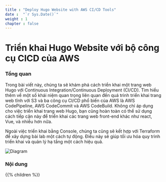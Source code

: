 ```yaml
---
title : "Deploy Hugo Website with AWS CI/CD Tools"
date :  "`r Sys.Date()`" 
weight : 1 
chapter : false
---
```

# Triển khai Hugo Website với bộ công cụ CICD của AWS

### Tổng quan

Trong bài viết này, chúng ta sẽ khám phá cách triển khai một trang web Hugo với Continuous Integration/Continuous Deployment (CI/CD). Tìm hiểu thêm về một số khái niệm quan trọng liên quan đến quá trình triển khai trang web tĩnh với S3 và ba công cụ CI/CD phổ biến của AWS là AWS CodePipeline, AWS CodeCommit và AWS CodeBuild. Không chỉ áp dụng cho việc triển khai trang web Hugo, bạn cũng hoàn toàn có thể sử dụng cách tiếp cận này để triển khai các trang web front-end khác như react, Vue, và nhiều hơn nữa.

Ngoài việc triển khai bằng Console, chúng ta cũng sẽ kết hợp với Terraform để xây dựng bài lab một cách tự động. Điều này sẽ giúp tối ưu hóa quy trình triển khai và quản lý hạ tầng một cách hiệu quả.

![Diagram](/fcj-workshop1/images/diagram.png)

### Nội dung

{{% children  %}}
